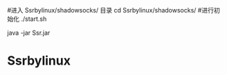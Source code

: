

#进入 Ssrbylinux/shadowsocks/ 目录
cd Ssrbylinux/shadowsocks/
#进行初始化
./start.sh

java -jar Ssr.jar



# Ssrbylinux
